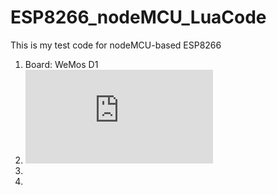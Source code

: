 # ESP8266_nodeMCU_LuaCode
This is my test code for nodeMCU-based ESP8266

1. Board: WeMos D1 
2. ![WeMoS](http://www.wemos.cc/wiki/lib/exe/fetch.php?media=en:d1_2.jpg)
3. 
2. 
